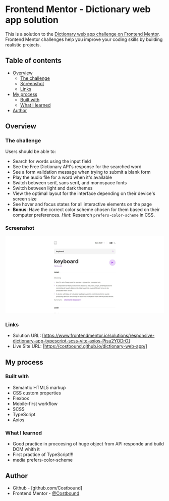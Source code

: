 # Frontend Mentor - Dictionary web app solution

This is a solution to the [Dictionary web app challenge on Frontend Mentor](https://www.frontendmentor.io/challenges/dictionary-web-app-h5wwnyuKFL). Frontend Mentor challenges help you improve your coding skills by building realistic projects. 

## Table of contents

- [Overview](#overview)
  - [The challenge](#the-challenge)
  - [Screenshot](#screenshot)
  - [Links](#links)
- [My process](#my-process)
  - [Built with](#built-with)
  - [What I learned](#what-i-learned)
- [Author](#author)

## Overview

### The challenge

Users should be able to:

- Search for words using the input field
- See the Free Dictionary API's response for the searched word
- See a form validation message when trying to submit a blank form
- Play the audio file for a word when it's available
- Switch between serif, sans serif, and monospace fonts
- Switch between light and dark themes
- View the optimal layout for the interface depending on their device's screen size
- See hover and focus states for all interactive elements on the page
- **Bonus**: Have the correct color scheme chosen for them based on their computer preferences. _Hint_: Research `prefers-color-scheme` in CSS.

### Screenshot

![](./screenshot.jpg)

### Links

- Solution URL: [https://www.frontendmentor.io/solutions/responsive-dictionary-app-typescript-scss-vite-axios-Pisu2YODrO]
- Live Site URL: [https://costbound.github.io/dictionary-web-app/]

## My process

### Built with

- Semantic HTML5 markup
- CSS custom properties
- Flexbox
- Mobile-first workflow
- SCSS
- TypeScript
- Axios

### What I learned

- Good practice in proccesing of huge object from API responde and build DOM whith it
- First practice of TypeScript!!!
- media prefers-color-scheme

## Author

- Github - [github.com/Costbound]
- Frontend Mentor - [@Costbound](https://www.frontendmentor.io/profile/yourusername)
